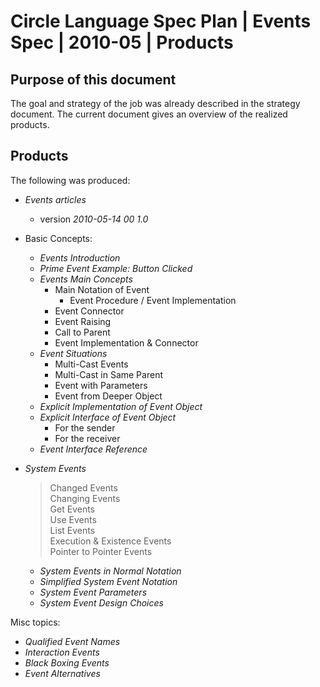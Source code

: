 ﻿Circle Language Spec Plan | Events Spec | 2010-05 | Products
============================================================


Purpose of this document
------------------------

The goal and strategy of the job was already described in the strategy document. The current document gives an overview of the realized products.


Products
---------

The following was produced:

- *Events articles*

    - version  *2010-05-14 00  1.0*

- Basic Concepts:

    - *Events Introduction*
    - *Prime Event Example: Button Clicked*
    - *Events Main Concepts*
        - Main Notation of Event
            - Event Procedure / Event Implementation
        - Event Connector
        - Event Raising
        - Call to Parent
        - Event Implementation & Connector
    - *Event Situations*
        - Multi-Cast Events
        - Multi-Cast in Same Parent
        - Event with Parameters
        - Event from Deeper Object
    - *Explicit Implementation of Event Object*
    - *Explicit Interface of Event Object*
        - For the sender
        - For the receiver
    - *Event Interface Reference*

- *System Events*

    > Changed Events  
    > Changing Events  
    > Get Events  
    > Use Events  
    > List Events  
    > Execution & Existence Events  
    > Pointer to Pointer Events  

    - *System Events in Normal Notation*
    - *Simplified System Event Notation*
    - *System Event Parameters*
    - *System Event Design Choices*

Misc topics:

- *Qualified Event Names*
- *Interaction Events*
- *Black Boxing Events*
- *Event Alternatives*
